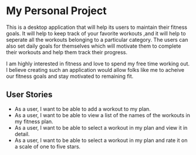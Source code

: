 # My Personal Project

This is a desktop application that will help its users to maintain their fitness goals. It will help
to keep track of your favorite workouts ,and it will help to seperate all the workouts belonging to a particular
category. The users can also set daily goals for
themselves which will motivate them to complete their 
workouts
and help them track their progress.

I am highly interested in fitness and love to spend my free time working out.
I believe creating such an application would allow folks
like me to acheive our fitness goals and stay motivated to
remaining fit.

## User Stories

- As a user, I want to be able to add a workout to my plan.
- As a user, I want to be able to view a list of the names of the workouts in my fitness plan.
- As a user, I want to be able to select a workout in my plan and view it in detail.
- As a user, I want to be able to select a workout in my plan and rate it on a scale
of one to five stars.